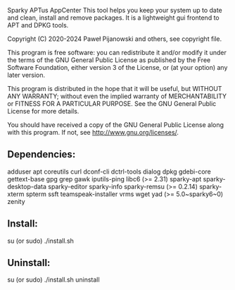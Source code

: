 Sparky APTus AppCenter
This tool helps you keep your system up to date and clean, install and remove packages. It is a lightweight gui frontend to APT and DPKG tools.

Copyright (C) 2020-2024 Paweł Pijanowski and others, see copyright file.

This program is free software: you can redistribute it and/or modify
it under the terms of the GNU General Public License as published by
the Free Software Foundation, either version 3 of the License, or
(at your option) any later version.

This program is distributed in the hope that it will be useful,
but WITHOUT ANY WARRANTY; without even the implied warranty of
MERCHANTABILITY or FITNESS FOR A PARTICULAR PURPOSE.  See the
GNU General Public License for more details.

You should have received a copy of the GNU General Public License
along with this program.  If not, see <http://www.gnu.org/licenses/>.

Dependencies:
-------------
adduser apt coreutils curl dconf-cli dctrl-tools dialog dpkg gdebi-core gettext-base gpg grep gawk iputils-ping libc6 (>= 2.31) sparky-apt sparky-desktop-data sparky-editor sparky-info sparky-remsu (>= 0.2.14) sparky-xterm spterm ssft teamspeak-installer vrms wget yad (>= 5.0~sparky6~0) zenity

Install:
-------------
su (or sudo) 
./install.sh

Uninstall:
-------------
su (or sudo)
./install.sh uninstall
